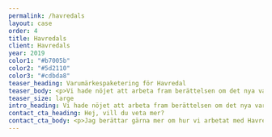 ```yaml
---
permalink: /havredals
layout: case
order: 4
title: Havredals
client: Havredals
year: 2019
color1: "#b7005b"
color2: "#5d2110"
color3: "#cdbda8"
teaser_heading: Varumärkespaketering för Havredal
teaser_body: <p>Vi hade nöjet att arbeta fram berättelsen om det nya varumärket Havredal. Vi ville ge Havredal en tonalitet och identitet som var genomgående från bakgrundsberättelse till förpackningscopy.</p>
teaser_size: large
intro_heading: Vi hade nöjet att arbeta fram berättelsen om det nya varumärket Havredals.
contact_cta_heading: Hej, vill du veta mer?
contact_cta_body: <p>Jag berättar gärna mer om hur vi arbetat med Havredals och hur vi kan hjälpa er.</p>
---
```


